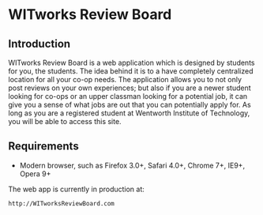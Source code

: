 # WITworks Review Board

## Introduction

WITworks Review Board is a web application which is designed by students for you, the students. The idea behind it is to a have completely centralized location for all your co-op needs. The application allows you to not only post reviews on your own experiences; but also if you are a newer student looking for co-ops or an upper classman looking for a potential job, it can give you a sense of what jobs are out that you can potentially apply for. As long as you are a registered student at Wentworth Institute of Technology, you will be able to access this site.

## Requirements

* Modern browser, such as Firefox 3.0+, Safari 4.0+, Chrome 7+, IE9+, Opera 9+


The web app is currently in production at:

	http://WITworksReviewBoard.com

